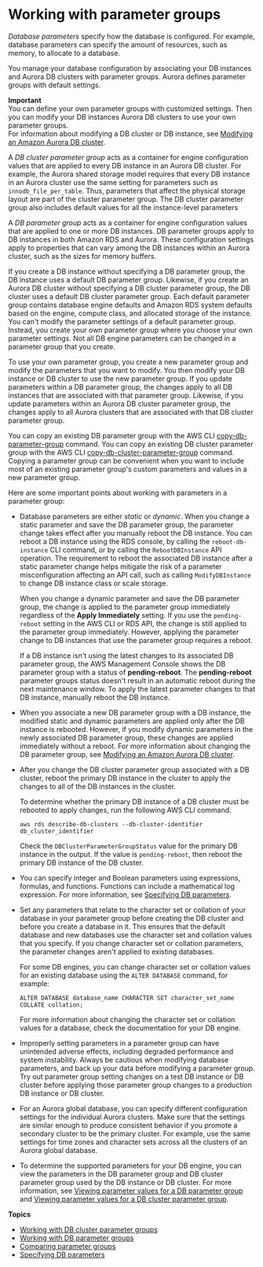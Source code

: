 # Working with parameter groups<a name="USER_WorkingWithParamGroups"></a>

*Database parameters* specify how the database is configured\. For example, database parameters can specify the amount of resources, such as memory, to allocate to a database\.

 You manage your database configuration by associating your DB instances and Aurora DB clusters with parameter groups\. Aurora defines parameter groups with default settings\. 

**Important**  
You can define your own parameter groups with customized settings\. Then you can modify your DB instances Aurora DB clusters to use your own parameter groups\.  
For information about modifying a DB cluster or DB instance, see [Modifying an Amazon Aurora DB cluster](Aurora.Modifying.md)\.

 A *DB cluster parameter group* acts as a container for engine configuration values that are applied to every DB instance in an Aurora DB cluster\. For example, the Aurora shared storage model requires that every DB instance in an Aurora cluster use the same setting for parameters such as `innodb_file_per_table`\. Thus, parameters that affect the physical storage layout are part of the cluster parameter group\. The DB cluster parameter group also includes default values for all the instance\-level parameters 

 A *DB parameter group* acts as a container for engine configuration values that are applied to one or more DB instances\. DB parameter groups apply to DB instances in both Amazon RDS and Aurora\. These configuration settings apply to properties that can vary among the DB instances within an Aurora cluster, such as the sizes for memory buffers\. 

 If you create a DB instance without specifying a DB parameter group, the DB instance uses a default DB parameter group\. Likewise, if you create an Aurora DB cluster without specifying a DB cluster parameter group, the DB cluster uses a default DB cluster parameter group\. Each default parameter group contains database engine defaults and Amazon RDS system defaults based on the engine, compute class, and allocated storage of the instance\. You can't modify the parameter settings of a default parameter group\. Instead, you create your own parameter group where you choose your own parameter settings\. Not all DB engine parameters can be changed in a parameter group that you create\. 

 To use your own parameter group, you create a new parameter group and modify the parameters that you want to modify\. You then modify your DB instance or DB cluster to use the new parameter group\. If you update parameters within a DB parameter group, the changes apply to all DB instances that are associated with that parameter group\. Likewise, if you update parameters within an Aurora DB cluster parameter group, the changes apply to all Aurora clusters that are associated with that DB cluster parameter group\. 

 You can copy an existing DB parameter group with the AWS CLI [copy\-db\-parameter\-group](https://docs.aws.amazon.com/cli/latest/reference/rds/copy-db-parameter-group.html) command\. You can copy an existing DB cluster parameter group with the AWS CLI [copy\-db\-cluster\-parameter\-group](https://docs.aws.amazon.com/cli/latest/reference/rds/copy-db-cluster-parameter-group.html) command\. Copying a parameter group can be convenient when you want to include most of an existing parameter group's custom parameters and values in a new parameter group\. 

Here are some important points about working with parameters in a parameter group:
+ Database parameters are either *static* or *dynamic*\. When you change a static parameter and save the DB parameter group, the parameter change takes effect after you manually reboot the DB instance\. You can reboot a DB instance using the RDS console, by calling the `reboot-db-instance` CLI command, or by calling the `RebootDBInstance` API operation\. The requirement to reboot the associated DB instance after a static parameter change helps mitigate the risk of a parameter misconfiguration affecting an API call, such as calling `ModifyDBInstance` to change DB instance class or scale storage\.

  When you change a dynamic parameter and save the DB parameter group, the change is applied to the parameter group immediately regardless of the **Apply Immediately** setting\. If you use the `pending-reboot` setting in the AWS CLI or RDS API, the change is still applied to the parameter group immediately\. However, applying the parameter change to DB instances that use the parameter group requires a reboot\.

  If a DB instance isn't using the latest changes to its associated DB parameter group, the AWS Management Console shows the DB parameter group with a status of **pending\-reboot**\. The **pending\-reboot** parameter groups status doesn't result in an automatic reboot during the next maintenance window\. To apply the latest parameter changes to that DB instance, manually reboot the DB instance\.
+ When you associate a new DB parameter group with a DB instance, the modified static and dynamic parameters are applied only after the DB instance is rebooted\. However, if you modify dynamic parameters in the newly associated DB parameter group, these changes are applied immediately without a reboot\. For more information about changing the DB parameter group, see [Modifying an Amazon Aurora DB cluster](Aurora.Modifying.md)\.
+ After you change the DB cluster parameter group associated with a DB cluster, reboot the primary DB instance in the cluster to apply the changes to all of the DB instances in the cluster\.

  To determine whether the primary DB instance of a DB cluster must be rebooted to apply changes, run the following AWS CLI command\.

  `aws rds describe-db-clusters --db-cluster-identifier db_cluster_identifier`

  Check the `DBClusterParameterGroupStatus` value for the primary DB instance in the output\. If the value is `pending-reboot`, then reboot the primary DB instance of the DB cluster\.
+ You can specify integer and Boolean parameters using expressions, formulas, and functions\. Functions can include a mathematical log expression\. For more information, see [Specifying DB parameters](USER_ParamValuesRef.md)\.
+ Set any parameters that relate to the character set or collation of your database in your parameter group before creating the DB cluster and before you create a database in it\. This ensures that the default database and new databases use the character set and collation values that you specify\. If you change character set or collation parameters, the parameter changes aren't applied to existing databases\.

  For some DB engines, you can change character set or collation values for an existing database using the `ALTER DATABASE` command, for example:

  ```
  ALTER DATABASE database_name CHARACTER SET character_set_name COLLATE collation;
  ```

  For more information about changing the character set or collation values for a database, check the documentation for your DB engine\.
+ Improperly setting parameters in a parameter group can have unintended adverse effects, including degraded performance and system instability\. Always be cautious when modifying database parameters, and back up your data before modifying a parameter group\. Try out parameter group setting changes on a test DB instance or DB cluster before applying those parameter group changes to a production DB instance or DB cluster\.
+  For an Aurora global database, you can specify different configuration settings for the individual Aurora clusters\. Make sure that the settings are similar enough to produce consistent behavior if you promote a secondary cluster to be the primary cluster\. For example, use the same settings for time zones and character sets across all the clusters of an Aurora global database\. 
+ To determine the supported parameters for your DB engine, you can view the parameters in the DB parameter group and DB cluster parameter group used by the DB instance or DB cluster\. For more information, see [Viewing parameter values for a DB parameter group](USER_WorkingWithDBInstanceParamGroups.md#USER_WorkingWithParamGroups.Viewing) and [Viewing parameter values for a DB cluster parameter group](USER_WorkingWithDBClusterParamGroups.md#USER_WorkingWithParamGroups.ViewingCluster)\.

**Topics**
+ [Working with DB cluster parameter groups](USER_WorkingWithDBClusterParamGroups.md)
+ [Working with DB parameter groups](USER_WorkingWithDBInstanceParamGroups.md)
+ [Comparing parameter groups](USER_WorkingWithParamGroups.Comparing.md)
+ [Specifying DB parameters](USER_ParamValuesRef.md)